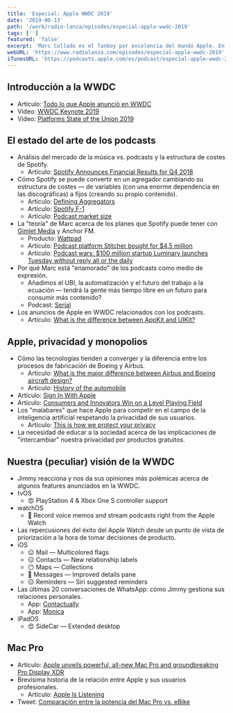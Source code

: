 ```yaml
---
title: 'Especial: Apple WWDC 2019'
date: '2019-06-13'
path: '/work/radio-lanza/episodes/especial-apple-wwdc-2019'
tags: ['']
featured: 'false'
excerpt: 'Marc Collado es el fanboy por excelencia del mundo Apple. En este episodio especial, Marc nos presenta su peculiar selección de "highlights" de la WWDC para que Jimmy pueda "valorarlas" con su mazo más crítico y polémico. Como siempre, no te decepcionamos!'
webURL: 'https://www.radiolanza.com/episodes/especial-apple-wwdc-2019'
iTunesURL: 'https://podcasts.apple.com/es/podcast/especial-apple-wwdc-2019/id1468000755?i=1000441516560'
---
```


## Introducción a la WWDC

- Artículo: [Todo lo que Apple anunció en WWDC](https://www.macrumors.com/2019/06/03/everything-apple-announced-at-wwdc/)
- Video: [WWDC Keynote 2019](https://developer.apple.com/videos/play/wwdc2019/101/)
- Video: [Platforms State of the Union 2019](https://developer.apple.com/videos/play/wwdc2019/103/)

## El estado del arte de los podcasts

- Análisis del mercado de la música vs. podcasts y la estructura de costes de Spotify.
  - Artículo: [Spotify Announces Financial Results for Q4 2018](https://www.businesswire.com/news/home/20190206005298/en/)
- Cómo Spotify se puede convertir en un agregador cambiando su estructura de costes — de variables (con una enorme dependencia en las discográficas) a fijos (creando su propio contenido).
  - Artículo: [Defining Aggregators](https://stratechery.com/2017/defining-aggregators/)
  - Artículo: [Spotify F-1](https://www.sec.gov/Archives/edgar/data/1639920/000119312518063434/d494294df1.htm)
  - Artículo: [Podcast market size](https://www.statista.com/statistics/760791/us-podcast-advertising-revenue/)
- La "teoría" de Marc acerca de los planes que Spotify puede tener con [Gimlet Media](https://en.wikipedia.org/wiki/Gimlet_Media) y Anchor FM.
  - Producto: [Wattpad](https://www.wattpad.com)
  - Artículo: [Podcast platform Stitcher bought for \$4.5 million](https://www.theverge.com/2016/6/6/11872248/ew-scripps-stitcher-acquisition-podcast)
  - Artículo: [Podcast wars: \$100 million startup Luminary launches Tuesday without reply all or the daily](https://www.theverge.com/2019/4/22/18510897/luminary-podcast-app-launch-the-daily-gimlet-media-spotify)
- Por qué Marc está "enamorado" de los podcasts como medio de expresión.
  - Añadimos el UBI, la automatización y el futuro del trabajo a la ecuación — tendrá la gente más tiempo libre en un futuro para consumir más contenido?
  - Podcast: [Serial](<https://en.wikipedia.org/wiki/Serial_(podcast)>)
- Los anuncios de Apple en WWDC relacionados con los podcasts.
  - Artículo: [What is the difference between AppKit and UIKit?](https://stackoverflow.com/questions/51517510/what-is-the-difference-between-appkit-and-uikit)

## Apple, privacidad y monopolios

- Cómo las tecnologías tienden a converger y la diferencia entre los procesos de fabricación de Boeing y Airbus.
  - Artículo: [What is the major difference between Airbus and Boeing aircraft design?](https://www.quora.com/What-is-the-major-difference-between-Airbus-and-Boeing-aircraft-design)
  - Artículo: [History of the automobile](https://en.wikipedia.org/wiki/History_of_the_automobile)
- Artículo: [Sign In With Apple](https://developer.apple.com/sign-in-with-apple/)
- Artículo: [Consumers and Innovators Win on a Level Playing Field](https://newsroom.spotify.com/2019-03-13/consumers-and-innovators-win-on-a-level-playing-field/)
- Los "malabares" que hace Apple para competir en el campo de la inteligencia artificial respetando la privacidad de sus usuarios.
  - Artículo: [This is how we protect your privacy](https://www.apple.com/privacy/approach-to-privacy/)
- La necesidad de educar a la sociedad acerca de las implicaciones de "intercambiar" nuestra privacidad por productos gratuitos.

## Nuestra (peculiar) visión de la WWDC

- Jimmy reacciona y nos da sus opiniones más polémicas acerca de algunos features anunciados en la WWDC.
- tvOS
  - 😍 PlayStation 4 & Xbox One S controller support
- watchOS
  - 🙂 Record voice memos and stream podcasts right from the Apple Watch
- Las repercusiones del éxito del Apple Watch desde un punto de vista de priorización a la hora de tomar decisiones de producto.
- iOS
  - 😑 Mail — Multicolored flags
  - 😑 Contacts — New relationship labels
  - 😶 Maps — Collections
  - 🙂 Messages — Improved details pane
  - 😑 Reminders — Siri suggested reminders
- Las últimas 20 conversaciones de WhatsApp: cómo Jimmy gestiona sus relaciones personales.
  - App: [Contactually](https://www.contactually.com)
  - App: [Monica](https://www.monicahq.com)
- iPadOS
  - 😍 SideCar — Extended desktop

## Mac Pro

- Artículo: [Apple unveils powerful, all-new Mac Pro and groundbreaking Pro Display XDR](https://www.apple.com/newsroom/2019/06/apple-unveils-powerful-all-new-mac-pro-and-groundbreaking-pro-display-xdr/)
- Brevísima historia de la relación entre Apple y sus usuarios profesionales.
  - Artículo: [Apple Is Listening](https://marco.org/2019/06/09/apple-is-listening)
- Tweet: [Comparación entre la potencia del Mac Pro vs. eBike](https://twitter.com/asymco/status/1135613150915571714)
